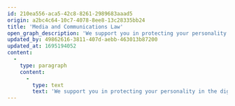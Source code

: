 ```yaml
---
id: 210ea556-aca5-42c8-8261-2989683aaad5
origin: a2bc4c64-10c7-4078-8ee8-13c28335bb24
title: 'Media and Communications Law'
open_graph_description: 'We support you in protecting your personality in the digital world or help you to defend yourself against infringements of your personality rights by the media or to defend yourself against such infringement claims. We also accompany you in all legal questions that arise when offering an innovative internet service, when using the infrastructure of a telecom-munications service provider, when hosting a televi-sion/radio program or when using new forms of advertising. In other words, we are your contact persons for all ques-tions of media, telecommunications, press, radio, and televi-sion law, as well as for the protection of personality under civil and criminal law.'
updated_by: 49862616-3811-407d-aebb-463013b87200
updated_at: 1695194052
content:
  -
    type: paragraph
    content:
      -
        type: text
        text: 'We support you in protecting your personality in the digital world or help you to defend yourself against infringements of your personality rights by the media or to defend yourself against such infringement claims. We also accompany you in all legal questions that arise when offering an innovative internet service, when using the infrastructure of a telecommunications service provider, when hosting a television/radio program or when using new forms of advertising. In other words, we are your contact persons for all questions of media, telecommunications, press, radio, and television law, as well as for the protection of personality under civil and criminal law.'
---
```

